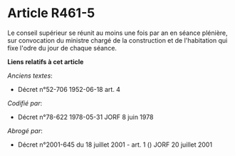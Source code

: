 # Article R461-5

Le conseil supérieur se réunit au moins une fois par an en séance plénière, sur convocation du ministre chargé de la
construction et de l'habitation qui fixe l'odre du jour de chaque séance.

**Liens relatifs à cet article**

_Anciens textes_:

  - Décret n°52-706 1952-06-18 art. 4

_Codifié par_:

  - Décret n°78-622 1978-05-31 JORF 8 juin 1978

_Abrogé par_:

  - Décret n°2001-645 du 18 juillet 2001 - art. 1 () JORF 20 juillet 2001
